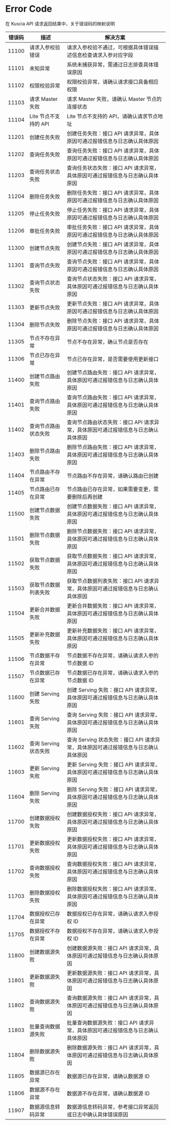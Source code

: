 # Error Code

在 Kuscia API 请求返回结果中，关于错误码的映射说明

| 错误码 | 描述 | 解决方案 |
| ----- | ----------- | ----------- |
| 11100 | 请求入参校验错误 | 请求入参校验不通过，可根据具体错误描述信息检查请求入参对应字段 |
| 11101 | 未知异常 | 系统未捕获异常，需通过日志排查具体错误原因 |
| 11102 | 权限校验异常 | 权限校验异常，请确认请求接口具备相应权限 |
| 11103 | 请求 Master 失败 | 请求 Master 失败，请确认 Master 节点的连接状态 |
| 11104 | Lite 节点不支持的 API | Lite 节点不支持的 API，请确认请求节点地址 |
| 11201 | 创建任务失败 | 创建任务失败：接口 API 请求异常，具体原因可通过报错信息与日志确认具体原因 |
| 11202 | 查询任务失败 | 查询任务失败：接口 API 请求异常，具体原因可通过报错信息与日志确认具体原因 |
| 11203 | 查询任务状态失败 | 查询任务状态失败：接口 API 请求异常，具体原因可通过报错信息与日志确认具体原因 |
| 11204 | 删除任务失败 | 删除任务失败：接口 API 请求异常，具体原因可通过报错信息与日志确认具体原因 |
| 11205 | 停止任务失败 | 停止任务失败：接口 API 请求异常，具体原因可通过报错信息与日志确认具体原因 |
| 11206 | 审批任务失败 | 审批任务失败：接口 API 请求异常，具体原因可通过报错信息与日志确认具体原因 |
| 11300 | 创建节点失败 | 创建节点失败：接口 API 请求异常，具体原因可通过报错信息与日志确认具体原因 |
| 11301 | 查询节点失败 | 查询节点失败：接口 API 请求异常，具体原因可通过报错信息与日志确认具体原因 |
| 11302 | 查询节点状态失败 | 查询节点状态失败：接口 API 请求异常，具体原因可通过报错信息与日志确认具体原因 |
| 11303 | 更新节点失败 | 更新节点失败：接口 API 请求异常，具体原因可通过报错信息与日志确认具体原因 |
| 11304 | 删除节点失败 | 删除节点失败：接口 API 请求异常，具体原因可通过报错信息与日志确认具体原因 |
| 11305 | 节点不存在异常 | 节点不存在异常，确认节点是否存在 |
| 11306 | 节点已存在异常 | 节点已存在异常，是否需要使用更新接口 |
| 11400 | 创建节点路由失败 | 创建节点路由失败：接口 API 请求异常，具体原因可通过报错信息与日志确认具体原因 |
| 11401 | 查询节点路由失败 | 查询节点路由失败：接口 API 请求异常，具体原因可通过报错信息与日志确认具体原因 |
| 11402 | 查询节点路由状态失败 | 查询节点路由状态失败：接口 API 请求异常，具体原因可通过报错信息与日志确认具体原因 |
| 11403 | 删除节点路由失败 | 删除节点路由失败：接口 API 请求异常，具体原因可通过报错信息与日志确认具体原因 |
| 11404 | 节点路由不存在异常 | 节点路由不存在异常，请确认路由已创建 |
| 11405 | 节点路由已存在异常 | 节点路由已存在异常，如果需要变更，需要删除后再创建 |
| 11500 | 创建节点数据失败 | 创建节点数据失败：接口 API 请求异常，具体原因可通过报错信息与日志确认具体原因 |
| 11501 | 删除节点数据失败 | 删除节点数据失败：接口 API 请求异常，具体原因可通过报错信息与日志确认具体原因 |
| 11502 | 获取节点数据失败 | 获取节点数据失败：接口 API 请求异常，具体原因可通过报错信息与日志确认具体原因 |
| 11503 | 获取节点数据列表失败 | 获取节点数据列表失败：接口 API 请求异常，具体原因可通过报错信息与日志确认具体原因 |
| 11504 | 更新合并数据失败 | 更新合并数据失败：接口 API 请求异常，具体原因可通过报错信息与日志确认具体原因 |
| 11505 | 更新补充数据失败 | 更新补充数据失败：接口 API 请求异常，具体原因可通过报错信息与日志确认具体原因 |
| 11506 | 节点数据不存在异常 | 节点数据不存在异常，请确认请求入参的节点数据 ID |
| 11507 | 节点数据已存在异常 | 节点数据已存在异常，请确认请求入参的节点数据 ID |
| 11600 | 创建 Serving 失败 | 创建 Serving 失败：接口 API 请求异常，具体原因可通过报错信息与日志确认具体原因 |
| 11601 | 查询 Serving 失败 | 查询 Serving 失败：接口 API 请求异常，具体原因可通过报错信息与日志确认具体原因 |
| 11602 | 查询 Serving 状态失败 | 查询 Serving 状态失败：接口 API 请求异常，具体原因可通过报错信息与日志确认具体原因 |
| 11603 | 更新 Serving 失败 | 更新 Serving 失败：接口 API 请求异常，具体原因可通过报错信息与日志确认具体原因 |
| 11604 | 删除 Serving 失败 | 删除 Serving 失败：接口 API 请求异常，具体原因可通过报错信息与日志确认具体原因 |
| 11700 | 创建数据授权失败 | 创建数据授权失败：接口 API 请求异常，具体原因可通过报错信息与日志确认具体原因 |
| 11701 | 更新数据授权失败 | 更新数据授权失败：接口 API 请求异常，具体原因可通过报错信息与日志确认具体原因 |
| 11702 | 查询数据授权失败 | 查询数据授权失败：接口 API 请求异常，具体原因可通过报错信息与日志确认具体原因 |
| 11703 | 删除数据授权失败 | 删除数据授权失败：接口 API 请求异常，具体原因可通过报错信息与日志确认具体原因 |
| 11704 | 数据授权已存在异常 | 数据授权已存在异常，请确认请求入参授权 ID |
| 11705 | 数据授权不存在异常 | 数据授权不存在异常，请确认请求入参授权 ID |
| 11800 | 创建数据源失败 | 创建数据源失败：接口 API 请求异常，具体原因可通过报错信息与日志确认具体原因 |
| 11801 | 更新数据源失败 | 更新数据源失败：接口 API 请求异常，具体原因可通过报错信息与日志确认具体原因 |
| 11802 | 查询数据源失败 | 查询数据源失败：接口 API 请求异常，具体原因可通过报错信息与日志确认具体原因 |
| 11803 | 批量查询数据源失败 | 批量查询数据源失败：接口 API 请求异常，具体原因可通过报错信息与日志确认具体原因 |
| 11804 | 删除数据源失败 | 删除数据源失败：接口 API 请求异常，具体原因可通过报错信息与日志确认具体原因 |
| 11805 | 数据源已存在异常 | 数据源已存在异常，请确认数据源 ID |
| 11806 | 数据源不存在异常 | 数据源不存在异常，请确认数据源 ID |
| 11907 | 数据源信息转码异常 | 数据源信息转码异常，参考接口异常返回或日志中确认具体错误原因 |

